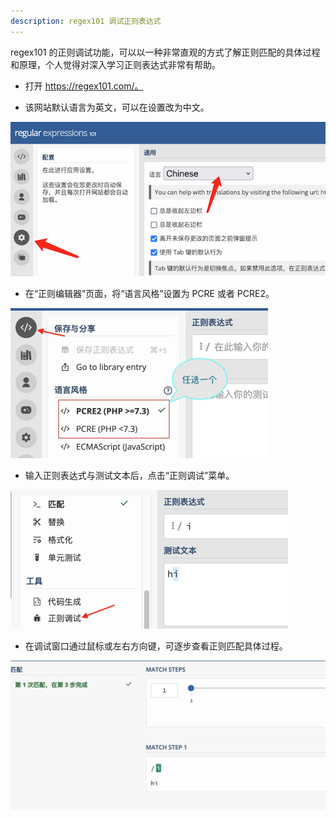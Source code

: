 ```yaml
---
description: regex101 调试正则表达式
---
```

 regex101 的正则调试功能，可以以一种非常直观的方式了解正则匹配的具体过程和原理，个人觉得对深入学习正则表达式非常有帮助。

* 打开 https://regex101.com/。

* 该网站默认语言为英文，可以在设置改为中文。

<img src="/static/regex101_setting.png" alt="regex101_setting"  />

* 在“正则编辑器”页面，将“语言风格”设置为 PCRE 或者 PCRE2。

<img src="/static/regex101_style.jpg" alt="regex101_setting" style="zoom:50%;" />


* 输入正则表达式与测试文本后，点击“正则调试”菜单。

<img src="/static/regex101_debug.jpg" alt="regex101_setting" style="zoom:50%;" />

* 在调试窗口通过鼠标或左右方向键，可逐步查看正则匹配具体过程。

<img src="/static/regex101_debug_window.jpg" alt="regex101_setting" style="zoom:50%;" />

